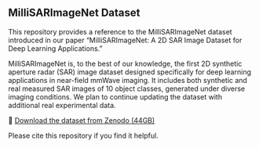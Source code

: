 ## MilliSARImageNet Dataset

This repository provides a reference to the MilliSARImageNet dataset introduced in our paper “MilliSARImageNet: A 2D SAR Image Dataset for Deep Learning Applications.”

MilliSARImageNet is, to the best of our knowledge, the first 2D synthetic aperture radar (SAR) image dataset designed specifically for deep learning applications in near-field mmWave imaging. It includes both synthetic and real measured SAR images of 10 object classes, generated under diverse imaging conditions. We plan to continue updating the dataset with additional real experimental data.

🔗 [Download the dataset from Zenodo (44GB)]([fdasfsa](https://zenodo.org/records/15739699?preview=1&token=eyJhbGciOiJIUzUxMiJ9.eyJpZCI6Ijk1NmE0MTM1LTA3Y2QtNGU5YS1hNjBmLTE1YzVmOWQ5ZWE2ZSIsImRhdGEiOnt9LCJyYW5kb20iOiIxN2JkNmFkNGY2MjdhMGUyYTA2NDhmNjZlNDQ5YzdjYiJ9.ohuF9l-TdP_AAz43PB3LCUskPPLB3SpRTZRqtlABMovuRrGyxy9npHxSVK8pPdoTx_zw_gkTpMiOpaWvmUyZNg))

Please cite this repository if you find it helpful.
